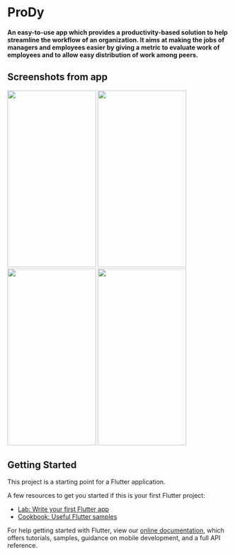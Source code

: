 # **ProDy**

#### An easy-to-use app which provides a productivity-based solution to help streamline the workflow of an organization. It aims at making the jobs of managers and employees easier by giving a metric to evaluate work of employees and to allow easy distribution of work among peers. ####

## Screenshots from app
<p>
  <img src="https://user-images.githubusercontent.com/64299262/145863555-54c4ce1a-7372-4564-bcfa-f1876ccc0866.png" width="200" height="400">
  <img src="https://user-images.githubusercontent.com/64299262/145865990-41022a66-e0f6-4adb-a374-bf4cedf8e83f.png" width="200" height="400">
  <img src="https://user-images.githubusercontent.com/64299262/145866865-fb2f1d77-1829-4808-97dd-776632352abd.png" width="200" height="400">
  <img src="https://user-images.githubusercontent.com/64299262/145867027-fd2f79e6-bf98-4d45-8692-5e8f0f70f258.png" width="200" height="400">
</p>


## Getting Started

This project is a starting point for a Flutter application.

A few resources to get you started if this is your first Flutter project:

- [Lab: Write your first Flutter app](https://flutter.dev/docs/get-started/codelab)
- [Cookbook: Useful Flutter samples](https://flutter.dev/docs/cookbook)

For help getting started with Flutter, view our
[online documentation](https://flutter.dev/docs), which offers tutorials,
samples, guidance on mobile development, and a full API reference.
